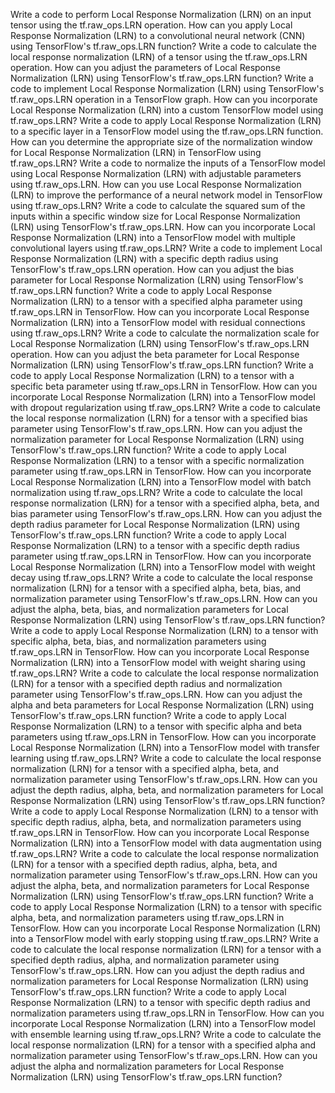 Write a code to perform Local Response Normalization (LRN) on an input tensor using the tf.raw_ops.LRN operation.
How can you apply Local Response Normalization (LRN) to a convolutional neural network (CNN) using TensorFlow's tf.raw_ops.LRN function?
Write a code to calculate the local response normalization (LRN) of a tensor using the tf.raw_ops.LRN operation.
How can you adjust the parameters of Local Response Normalization (LRN) using TensorFlow's tf.raw_ops.LRN function?
Write a code to implement Local Response Normalization (LRN) using TensorFlow's tf.raw_ops.LRN operation in a TensorFlow graph.
How can you incorporate Local Response Normalization (LRN) into a custom TensorFlow model using tf.raw_ops.LRN?
Write a code to apply Local Response Normalization (LRN) to a specific layer in a TensorFlow model using the tf.raw_ops.LRN function.
How can you determine the appropriate size of the normalization window for Local Response Normalization (LRN) in TensorFlow using tf.raw_ops.LRN?
Write a code to normalize the inputs of a TensorFlow model using Local Response Normalization (LRN) with adjustable parameters using tf.raw_ops.LRN.
How can you use Local Response Normalization (LRN) to improve the performance of a neural network model in TensorFlow using tf.raw_ops.LRN?
Write a code to calculate the squared sum of the inputs within a specific window size for Local Response Normalization (LRN) using TensorFlow's tf.raw_ops.LRN.
How can you incorporate Local Response Normalization (LRN) into a TensorFlow model with multiple convolutional layers using tf.raw_ops.LRN?
Write a code to implement Local Response Normalization (LRN) with a specific depth radius using TensorFlow's tf.raw_ops.LRN operation.
How can you adjust the bias parameter for Local Response Normalization (LRN) using TensorFlow's tf.raw_ops.LRN function?
Write a code to apply Local Response Normalization (LRN) to a tensor with a specified alpha parameter using tf.raw_ops.LRN in TensorFlow.
How can you incorporate Local Response Normalization (LRN) into a TensorFlow model with residual connections using tf.raw_ops.LRN?
Write a code to calculate the normalization scale for Local Response Normalization (LRN) using TensorFlow's tf.raw_ops.LRN operation.
How can you adjust the beta parameter for Local Response Normalization (LRN) using TensorFlow's tf.raw_ops.LRN function?
Write a code to apply Local Response Normalization (LRN) to a tensor with a specific beta parameter using tf.raw_ops.LRN in TensorFlow.
How can you incorporate Local Response Normalization (LRN) into a TensorFlow model with dropout regularization using tf.raw_ops.LRN?
Write a code to calculate the local response normalization (LRN) for a tensor with a specified bias parameter using TensorFlow's tf.raw_ops.LRN.
How can you adjust the normalization parameter for Local Response Normalization (LRN) using TensorFlow's tf.raw_ops.LRN function?
Write a code to apply Local Response Normalization (LRN) to a tensor with a specific normalization parameter using tf.raw_ops.LRN in TensorFlow.
How can you incorporate Local Response Normalization (LRN) into a TensorFlow model with batch normalization using tf.raw_ops.LRN?
Write a code to calculate the local response normalization (LRN) for a tensor with a specified alpha, beta, and bias parameter using TensorFlow's tf.raw_ops.LRN.
How can you adjust the depth radius parameter for Local Response Normalization (LRN) using TensorFlow's tf.raw_ops.LRN function?
Write a code to apply Local Response Normalization (LRN) to a tensor with a specific depth radius parameter using tf.raw_ops.LRN in TensorFlow.
How can you incorporate Local Response Normalization (LRN) into a TensorFlow model with weight decay using tf.raw_ops.LRN?
Write a code to calculate the local response normalization (LRN) for a tensor with a specified alpha, beta, bias, and normalization parameter using TensorFlow's tf.raw_ops.LRN.
How can you adjust the alpha, beta, bias, and normalization parameters for Local Response Normalization (LRN) using TensorFlow's tf.raw_ops.LRN function?
Write a code to apply Local Response Normalization (LRN) to a tensor with specific alpha, beta, bias, and normalization parameters using tf.raw_ops.LRN in TensorFlow.
How can you incorporate Local Response Normalization (LRN) into a TensorFlow model with weight sharing using tf.raw_ops.LRN?
Write a code to calculate the local response normalization (LRN) for a tensor with a specified depth radius and normalization parameter using TensorFlow's tf.raw_ops.LRN.
How can you adjust the alpha and beta parameters for Local Response Normalization (LRN) using TensorFlow's tf.raw_ops.LRN function?
Write a code to apply Local Response Normalization (LRN) to a tensor with specific alpha and beta parameters using tf.raw_ops.LRN in TensorFlow.
How can you incorporate Local Response Normalization (LRN) into a TensorFlow model with transfer learning using tf.raw_ops.LRN?
Write a code to calculate the local response normalization (LRN) for a tensor with a specified alpha, beta, and normalization parameter using TensorFlow's tf.raw_ops.LRN.
How can you adjust the depth radius, alpha, beta, and normalization parameters for Local Response Normalization (LRN) using TensorFlow's tf.raw_ops.LRN function?
Write a code to apply Local Response Normalization (LRN) to a tensor with specific depth radius, alpha, beta, and normalization parameters using tf.raw_ops.LRN in TensorFlow.
How can you incorporate Local Response Normalization (LRN) into a TensorFlow model with data augmentation using tf.raw_ops.LRN?
Write a code to calculate the local response normalization (LRN) for a tensor with a specified depth radius, alpha, beta, and normalization parameter using TensorFlow's tf.raw_ops.LRN.
How can you adjust the alpha, beta, and normalization parameters for Local Response Normalization (LRN) using TensorFlow's tf.raw_ops.LRN function?
Write a code to apply Local Response Normalization (LRN) to a tensor with specific alpha, beta, and normalization parameters using tf.raw_ops.LRN in TensorFlow.
How can you incorporate Local Response Normalization (LRN) into a TensorFlow model with early stopping using tf.raw_ops.LRN?
Write a code to calculate the local response normalization (LRN) for a tensor with a specified depth radius, alpha, and normalization parameter using TensorFlow's tf.raw_ops.LRN.
How can you adjust the depth radius and normalization parameters for Local Response Normalization (LRN) using TensorFlow's tf.raw_ops.LRN function?
Write a code to apply Local Response Normalization (LRN) to a tensor with specific depth radius and normalization parameters using tf.raw_ops.LRN in TensorFlow.
How can you incorporate Local Response Normalization (LRN) into a TensorFlow model with ensemble learning using tf.raw_ops.LRN?
Write a code to calculate the local response normalization (LRN) for a tensor with a specified alpha and normalization parameter using TensorFlow's tf.raw_ops.LRN.
How can you adjust the alpha and normalization parameters for Local Response Normalization (LRN) using TensorFlow's tf.raw_ops.LRN function?